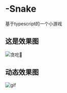 # -Snake
基于typescript的一个小游戏

## 这是效果图
![贪吃🐍](https://i.loli.net/2021/11/12/9nz8JBHYVX3WKp1.png)

## 动态效果图

![gif](https://i.loli.net/2021/11/12/htmDIOaEjy6zlKv.gif)

